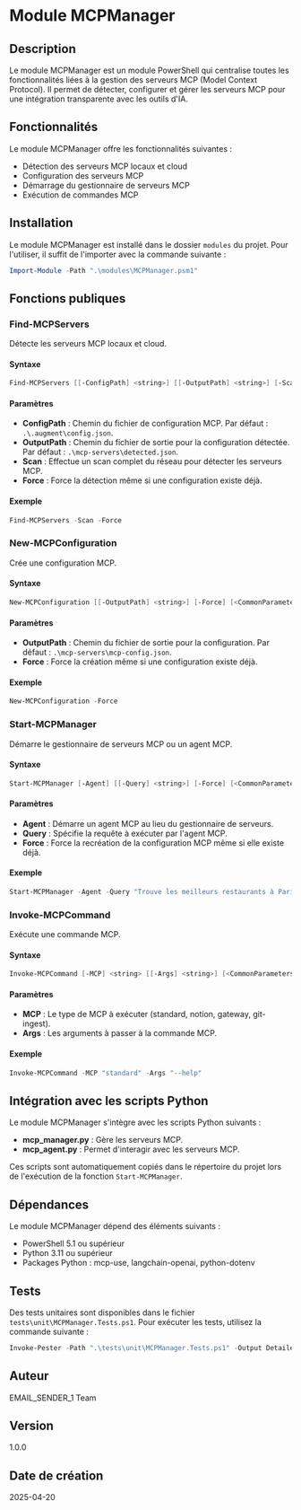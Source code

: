 # Module MCPManager

## Description

Le module MCPManager est un module PowerShell qui centralise toutes les fonctionnalités liées à la gestion des serveurs MCP (Model Context Protocol). Il permet de détecter, configurer et gérer les serveurs MCP pour une intégration transparente avec les outils d'IA.

## Fonctionnalités

Le module MCPManager offre les fonctionnalités suivantes :

- Détection des serveurs MCP locaux et cloud
- Configuration des serveurs MCP
- Démarrage du gestionnaire de serveurs MCP
- Exécution de commandes MCP

## Installation

Le module MCPManager est installé dans le dossier `modules` du projet. Pour l'utiliser, il suffit de l'importer avec la commande suivante :

```powershell
Import-Module -Path ".\modules\MCPManager.psm1"
```

## Fonctions publiques

### Find-MCPServers

Détecte les serveurs MCP locaux et cloud.

#### Syntaxe

```powershell
Find-MCPServers [[-ConfigPath] <string>] [[-OutputPath] <string>] [-Scan] [-Force] [<CommonParameters>]
```

#### Paramètres

- **ConfigPath** : Chemin du fichier de configuration MCP. Par défaut : `.\.augment\config.json`.
- **OutputPath** : Chemin du fichier de sortie pour la configuration détectée. Par défaut : `.\mcp-servers\detected.json`.
- **Scan** : Effectue un scan complet du réseau pour détecter les serveurs MCP.
- **Force** : Force la détection même si une configuration existe déjà.

#### Exemple

```powershell
Find-MCPServers -Scan -Force
```

### New-MCPConfiguration

Crée une configuration MCP.

#### Syntaxe

```powershell
New-MCPConfiguration [[-OutputPath] <string>] [-Force] [<CommonParameters>]
```

#### Paramètres

- **OutputPath** : Chemin du fichier de sortie pour la configuration. Par défaut : `.\mcp-servers\mcp-config.json`.
- **Force** : Force la création même si une configuration existe déjà.

#### Exemple

```powershell
New-MCPConfiguration -Force
```

### Start-MCPManager

Démarre le gestionnaire de serveurs MCP ou un agent MCP.

#### Syntaxe

```powershell
Start-MCPManager [-Agent] [[-Query] <string>] [-Force] [<CommonParameters>]
```

#### Paramètres

- **Agent** : Démarre un agent MCP au lieu du gestionnaire de serveurs.
- **Query** : Spécifie la requête à exécuter par l'agent MCP.
- **Force** : Force la recréation de la configuration MCP même si elle existe déjà.

#### Exemple

```powershell
Start-MCPManager -Agent -Query "Trouve les meilleurs restaurants à Paris"
```

### Invoke-MCPCommand

Exécute une commande MCP.

#### Syntaxe

```powershell
Invoke-MCPCommand [-MCP] <string> [[-Args] <string>] [<CommonParameters>]
```

#### Paramètres

- **MCP** : Le type de MCP à exécuter (standard, notion, gateway, git-ingest).
- **Args** : Les arguments à passer à la commande MCP.

#### Exemple

```powershell
Invoke-MCPCommand -MCP "standard" -Args "--help"
```

## Intégration avec les scripts Python

Le module MCPManager s'intègre avec les scripts Python suivants :

- **mcp_manager.py** : Gère les serveurs MCP.
- **mcp_agent.py** : Permet d'interagir avec les serveurs MCP.

Ces scripts sont automatiquement copiés dans le répertoire du projet lors de l'exécution de la fonction `Start-MCPManager`.

## Dépendances

Le module MCPManager dépend des éléments suivants :

- PowerShell 5.1 ou supérieur
- Python 3.11 ou supérieur
- Packages Python : mcp-use, langchain-openai, python-dotenv

## Tests

Des tests unitaires sont disponibles dans le fichier `tests\unit\MCPManager.Tests.ps1`. Pour exécuter les tests, utilisez la commande suivante :

```powershell
Invoke-Pester -Path ".\tests\unit\MCPManager.Tests.ps1" -Output Detailed
```

## Auteur

EMAIL_SENDER_1 Team

## Version

1.0.0

## Date de création

2025-04-20
